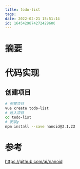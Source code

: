 ```yaml
---
title: todo-list
tags: 
date: 2022-02-21 15:51:14
id: 1645429874272429600
---
```

# 摘要

# 代码实现

## 创建项目

```sh
# 创建项目
vue create todo-list
# 进入项目
cd todo-list
# 安装y
npm install --save nanoid@3.1.23
```







# 参考

 https://github.com/ai/nanoid 
